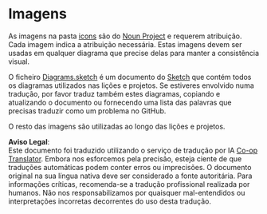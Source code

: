 <!--
CO_OP_TRANSLATOR_METADATA:
{
  "original_hash": "50abd54997afa7e7a3fc7019379e49e3",
  "translation_date": "2025-08-25T20:43:02+00:00",
  "source_file": "images/README.md",
  "language_code": "pt"
}
-->
# Imagens

As imagens na pasta [icons](../../../images/icons) são do [Noun Project](https://thenounproject.com) e requerem atribuição. Cada imagem indica a atribuição necessária. Estas imagens devem ser usadas em qualquer diagrama que precise delas para manter a consistência visual.

O ficheiro [Diagrams.sketch](../../../images/Diagrams.sketch) é um documento do [Sketch](https://www.sketch.com) que contém todos os diagramas utilizados nas lições e projetos. Se estiveres envolvido numa tradução, por favor traduz também estes diagramas, copiando e atualizando o documento ou fornecendo uma lista das palavras que precisas traduzir como um problema no GitHub.

O resto das imagens são utilizadas ao longo das lições e projetos.

**Aviso Legal**:  
Este documento foi traduzido utilizando o serviço de tradução por IA [Co-op Translator](https://github.com/Azure/co-op-translator). Embora nos esforcemos pela precisão, esteja ciente de que traduções automáticas podem conter erros ou imprecisões. O documento original na sua língua nativa deve ser considerado a fonte autoritária. Para informações críticas, recomenda-se a tradução profissional realizada por humanos. Não nos responsabilizamos por quaisquer mal-entendidos ou interpretações incorretas decorrentes do uso desta tradução.